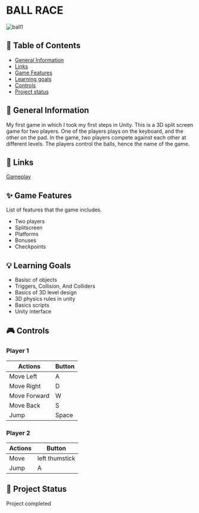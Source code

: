 # BALL RACE

![ball1](https://user-images.githubusercontent.com/107064508/222977890-7a28bdc1-2d32-4f69-87b0-2d472a7e1b86.png)

## 📖 Table of Contents
* [General Information](https://github.com/ZuzRad/Ball-Race#-general-information)
* [Links](https://github.com/ZuzRad/Ball-Race#-links)
* [Game Features](https://github.com/ZuzRad/Ball-Race#-game-features)
* [Learning goals](https://github.com/ZuzRad/Ball-Race#-learning-goals)
* [Controls](https://github.com/ZuzRad/Ball-Race#-controls)
* [Project status](https://github.com/ZuzRad/Ball-Race#-project-status)


## 📝 General Information
My first game in which I took my first steps in Unity.
This is a 3D split screen game for two players. One of the players plays on the keyboard, and the other on the pad. In the game, two players compete against each other at different levels. The players control the balls, hence the name of the game.

## 👾 Links
[Gameplay](https://youtu.be/ZVSp7F1PJkQ)

## ✨ Game Features
List of features that the game includes.
- Two players
- Splitscreen
- Platforms
- Bonuses
- Checkpoints

## 💡 Learning Goals
- Basisc of objects
- Triggers, Collision, And Colliders
- Basics of 3D level design
- 3D physics rules in unity
- Basics scripts
- Unity interface

## 🎮 Controls
### Player 1
| Actions           | Button        |
|-------------------|---------------|
| Move Left         | A             |
| Move Right        | D             |
| Move Forward      | W             |
| Move Back         | S             |
| Jump              | Space         |

### Player 2
| Actions           | Button         |
|-------------------|----------------|
| Move              | left thumstick |
| Jump              | A              |



## 🌱 Project Status
Project completed


